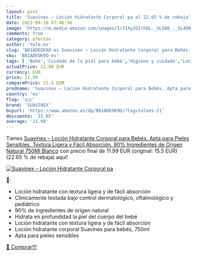 ```yaml
---
layout: post
title: 'Suavinex – Loción Hidratante Corporal pa al 22.65 % de rebaja'
date: 2021-09-10 07:46:56
image: 'https://m.media-amazon.com/images/I/31Xy3SIrhDL._SL500_._SL400_.jpg'
comments: true
category: ofertas
author: 'tole.es'
slug: 'B01ADEOK9O-es Suavinex – Loción Hidratante Corporal para Bebés. Apta...'
sku: 'B01ADEOK9O-es'
tags: [ 'Bebé','Cuidado de la piel para bebé','Higiene y cuidado','Lociones para la piel de bebé','suavinex', ]
actualPrice: 11.99 EUR
currency: EUR
price: 11.99
comparePrice: 15.5 EUR
prodname: 'Suavinex – Loción Hidratante Corporal para Bebés. Apta para Pieles Sensibles. Textura Ligera y Fácil Absorción. 90% Ingredientes de Origen Natural  750Ml  Blanco'
country: 'es'
flag: '🇪🇸'
brand: 'SUAVINEX'
buyurl: 'https://www.amazon.es/dp/B01ADEOK9O/?tag=tolees-21'
descuento: '22.65'
average: '11.99'
---
```


Tienes [Suavinex – Loción Hidratante Corporal para Bebés. Apta para Pieles Sensibles. Textura Ligera y Fácil Absorción. 90% Ingredientes de Origen Natural  750Ml  Blanco](https://www.amazon.es/dp/B01ADEOK9O/?tag=tolees-21) con precio final de  11.99 EUR (original: 15.5 EUR) (22.65 %  de rebaja) aqui!

[![Suavinex – Loción Hidratante Corporal pa](https://m.media-amazon.com/images/I/31Xy3SIrhDL._SL500_._SL400_.jpg)](https://www.amazon.es/dp/B01ADEOK9O/?tag=tolees-21)

🔎:

- Loción hidratante con textura ligera y de fácil absorción
- Clínicamente testada bajo control dermatológico, oftalmológico y pediátrico
- 90% de ingredientes de origen natural
- Hidrata en profundidad la piel del cuerpo del bebé
- Loción hidratante con textura ligera y de fácil absorción
- Loción hidratante corporal Suavinex para bebés, 750ml
- Apta para pieles sensibles

[🛒 Comprar!!!](https://www.amazon.es/dp/B01ADEOK9O/?tag=tolees-21)
